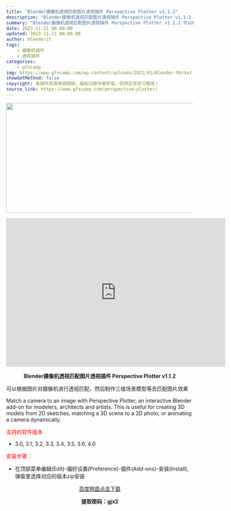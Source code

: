 ```yaml
---
title: "Blender摄像机透视匹配图片透视插件 Perspective Plotter v1.1.2"
description: "Blender摄像机透视匹配图片透视插件 Perspective Plotter v1.1.2 可以根据图片对摄像机进行透视匹配，然后制作三维场景模型等去匹配图片效果 Match a camera t..."
summary: "Blender摄像机透视匹配图片透视插件 Perspective Plotter v1.1.2 可以根据图片对摄像机进行透视匹配，然后制作三维场景模型等去匹配图片效果 Match a camera t..."
date: 2023-11-21 00:00:00
updated: 2023-11-21 00:00:00
author: blenderit
tags: 
    - 摄像机插件
    - 透视插件
categories:
    - gfxcamp
img: https://www.gfxcamp.com/wp-content/uploads/2022/03/Blender-Market-–-Perspective-Plotter.jpg
showGetMethod: false
copyright: 本插件资源来自网络，版权归原作者所有，仅供交流学习使用！
source_link: https://www.gfxcamp.com/perspective-plotter/
---
```

<div><p><img decoding="async" class="aligncenter size-full wp-image-102798" src="https://www.gfxcamp.com/wp-content/uploads/2022/03/Blender-Market-%E2%80%93-Perspective-Plotter.jpg" data-src="https://www.gfxcamp.com/wp-content/uploads/2022/03/Blender-Market-–-Perspective-Plotter.jpg" alt="" width="590" height="295" data-srcset="https://www.gfxcamp.com/wp-content/uploads/2022/03/Blender-Market-–-Perspective-Plotter.jpg 590w, https://www.gfxcamp.com/wp-content/uploads/2022/03/Blender-Market-–-Perspective-Plotter-150x75.jpg 150w" data-sizes="(max-width: 590px) 100vw, 590px"></p><p style="text-align: center;"><iframe loading="lazy" src="https://player.youku.com/embed/XNTg1NDI4ODA5Ng==" width="590" height="400" frameborder="0" allowfullscreen="allowfullscreen"></iframe></p><p style="text-align: center;"><strong>Blender摄像机透视匹配图片透视插件 Perspective Plotter v1.1.2</strong></p><p>可以根据图片对摄像机进行透视匹配，然后制作三维场景模型等去匹配图片效果</p><p>Match a camera to an image with Perspective Plotter, an interactive Blender add-on for modelers, architects and artists. This is useful for creating 3D models from 2D sketches, matching a 3D scene to a 2D photo, or animating a camera dynamically.</p><p><span style="color: #ff0000;">支持的软件版本</span></p><ul>
<li>3.0, 3.1, 3.2, 3.3, 3.4, 3.5, 3.6, 4.0</li>
</ul><p><span style="color: #ff0000;">安装步骤：</span></p><ul>
<li>在顶部菜单编辑(Edit)-偏好设置(Preference)-插件(Add-ons)-安装(Install),弹窗里选择对应的版本zip安装</li>
</ul><p style="text-align: center;"><a class="maxbutton-3 maxbutton maxbutton-baidu" target="_blank" rel="noopener" href="https://pan.baidu.com/s/1IENi6y5eU7s3Ukd47B2kvw?pwd=gjx2"><span class="mb-text">百度网盘点击下载</span></a></p><p style="text-align: center;"><strong>提取密码：gjx2</strong></p></div>
